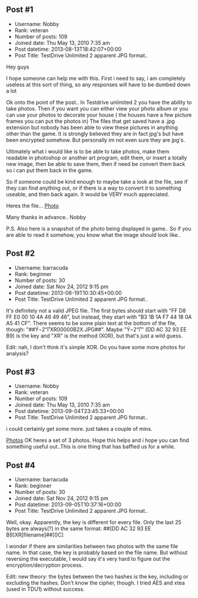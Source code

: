 ## Post #1
- Username: Nobby
- Rank: veteran
- Number of posts: 109
- Joined date: Thu May 13, 2010 7:35 am
- Post datetime: 2013-08-13T18:42:07+00:00
- Post Title: TestDrive Unlimited 2 apparent JPG format..

Hey guys 

I hope someone can help me with this. First i need to say, i am completely useless at this sort of thing, so any responses will have to be dumbed down a lot  

Ok onto the point of the post..  In Testdrive unlimited 2 you have the ability to take photos. Then if you want you can either view your photo album or you can use your photos to decorate your house ( the houses have a few picture frames you can put the photos in) 
The files that get saved have a .jpg extension but nobody has been able to view these pictures in anything other than the game. It is strongly believed they are in fact jpg's but have been encrypted somehow. But personally im not even sure they are jpg's. 

Ultimately what i would like is to be able to take photos, make them readable in photoshop or another art program, edit them, or insert a totally new image, then be able to save them, then if need be convert them back so i can put them back in the game.

So if someone could be kind enough to maybe take a look at the file, see if they can find anything out, or if there is a way to convert it to something useable, and then back again. It would be VERY much appreciated.

Heres the file... [Photo](http://www.mediafire.com/?uan6xiu3llfbbbj)

Many thanks in advance.. Nobby 

P.S. Also here is a snapshot of the photo being displayed in game.. So if you are able to read it somehow, you know what the image should look like..
## Post #2
- Username: barracuda
- Rank: beginner
- Number of posts: 30
- Joined date: Sat Nov 24, 2012 9:15 pm
- Post datetime: 2013-08-19T10:30:45+00:00
- Post Title: TestDrive Unlimited 2 apparent JPG format..

It's definitely not a valid JPEG file. The first bytes should start with "FF D8 FF E0 00 10 4A 46 49 46", but instead, they start with "B3 1B 1A F7 44 18 0A A5 41 CF". There seems to be some plain text at the bottom of the file, though: "##Ý¬2“î¹XR00000B2X.JPG##". Maybe "Ý¬2“î¹" (DD AC 32 93 EE B9) is the key and "XR" is the method (XOR), but that's just a wild guess.

Edit: nah, I don't think it's simple XOR. Do you have some more photos for analysis?
## Post #3
- Username: Nobby
- Rank: veteran
- Number of posts: 109
- Joined date: Thu May 13, 2010 7:35 am
- Post datetime: 2013-09-04T23:45:33+00:00
- Post Title: TestDrive Unlimited 2 apparent JPG format..

i could certainly get some more. just takes a couple of mins.

[Photos](http://www.mediafire.com/?vyvdvo6f6032dqe)
OK heres a set of 3 photos. Hope this helps and i hope you can find something useful out..This is one thing that has baffled us for a while.
## Post #4
- Username: barracuda
- Rank: beginner
- Number of posts: 30
- Joined date: Sat Nov 24, 2012 9:15 pm
- Post datetime: 2013-09-05T10:37:16+00:00
- Post Title: TestDrive Unlimited 2 apparent JPG format..

Well, okay. Apparently, the key is different for every file. Only the last 25 bytes are always(?) in the same format: ##[DD AC 32 93 EE B9]XR[filename]##[0C]

I wonder if there are similarities between two photos with the same file name. In that case, the key is probably based on the file name. But without reversing the executable, I would say it's very hard to figure out the encryption/decryption process.

Edit: new theory: the bytes between the two hashes is the key, including or excluding the hashes. Don't know the cipher, though. I tried AES and xtea (used in TDU1) without success.
